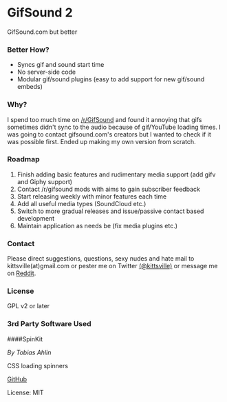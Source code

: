 # GifSound 2

GifSound.com but better

### Better How?

- Syncs gif and sound start time
- No server-side code
- Modular gif/sound plugins (easy to add support for new gif/sound embeds)

### Why?

I spend too much time on [/r/GifSound](http://reddit.com/r/gifsound) and found it annoying that gifs sometimes didn't sync to the audio because of gif/YouTube loading times. I was going to contact gifsound.com's creators but I wanted to check if it was possible first. Ended up making my own version from scratch.

### Roadmap

1. Finish adding basic features and rudimentary media support (add gifv and Giphy support)
2. Contact /r/gifsound mods with aims to gain subscriber feedback
3. Start releasing weekly with minor features each time
4. Add all useful media types (SoundCloud etc.)
5. Switch to more gradual releases and issue/passive contact based development
6. Maintain application as needs be (fix media plugins etc.)

### Contact

Please direct suggestions, questions, sexy nudes and hate mail to kittsville(at)gmail.com or pester me on Twitter [(@kittsville)](https://twitter.com/kittsville) or message me on [Reddit](http://reddit.com/user/kittsville/).

### License

GPL v2 or later

### 3rd Party Software Used

####SpinKit

*By Tobias Ahlin*

CSS loading spinners

[GitHub](https://github.com/tobiasahlin/SpinKit)

License: MIT

